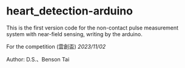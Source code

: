 # heart_detection-arduino
This is the first version code for the non-contact pulse measurement system with near-field sensing, writing by the arduino.

For the competition (雲創盃) *2023/11/02*

Author: D.S.、Benson Tai
